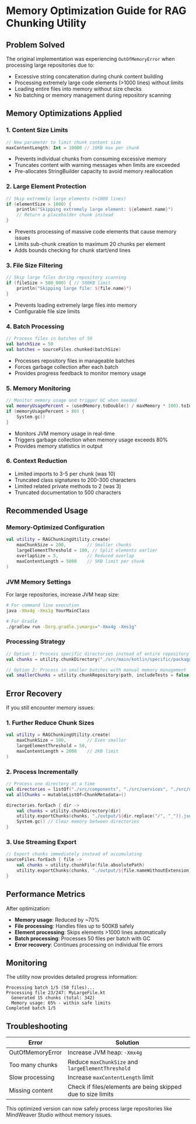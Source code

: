# Memory Optimization Guide for RAG Chunking Utility

## Problem Solved

The original implementation was experiencing `OutOfMemoryError` when processing large repositories due to:
- Excessive string concatenation during chunk content building
- Processing extremely large code elements (>1000 lines) without limits
- Loading entire files into memory without size checks
- No batching or memory management during repository scanning

## Memory Optimizations Applied

### 1. **Content Size Limits**
```kotlin
// New parameter to limit chunk content size
maxContentLength: Int = 10000 // 10KB max per chunk
```
- Prevents individual chunks from consuming excessive memory
- Truncates content with warning messages when limits are exceeded
- Pre-allocates StringBuilder capacity to avoid memory reallocation

### 2. **Large Element Protection**
```kotlin
// Skip extremely large elements (>1000 lines)
if (elementSize > 1000) {
    println("Skipping extremely large element: ${element.name}")
    // Return a placeholder chunk instead
}
```
- Prevents processing of massive code elements that cause memory issues
- Limits sub-chunk creation to maximum 20 chunks per element
- Adds bounds checking for chunk start/end lines

### 3. **File Size Filtering**
```kotlin
// Skip large files during repository scanning
if (fileSize > 500_000) { // 500KB limit
    println("Skipping large file: ${file.name}")
}
```
- Prevents loading extremely large files into memory
- Configurable file size limits

### 4. **Batch Processing**
```kotlin
// Process files in batches of 50
val batchSize = 50
val batches = sourceFiles.chunked(batchSize)
```
- Processes repository files in manageable batches
- Forces garbage collection after each batch
- Provides progress feedback to monitor memory usage

### 5. **Memory Monitoring**
```kotlin
// Monitor memory usage and trigger GC when needed
val memoryUsagePercent = (usedMemory.toDouble() / maxMemory * 100).toInt()
if (memoryUsagePercent > 80) {
    System.gc()
}
```
- Monitors JVM memory usage in real-time
- Triggers garbage collection when memory usage exceeds 80%
- Provides memory statistics in output

### 6. **Context Reduction**
- Limited imports to 3-5 per chunk (was 10)
- Truncated class signatures to 200-300 characters
- Limited related private methods to 2 (was 3)
- Truncated documentation to 500 characters

## Recommended Usage

### Memory-Optimized Configuration
```kotlin
val utility = RAGChunkingUtility.create(
    maxChunkSize = 200,        // Smaller chunks
    largeElementThreshold = 100, // Split elements earlier  
    overlapSize = 5,           // Reduced overlap
    maxContentLength = 5000    // 5KB limit per chunk
)
```

### JVM Memory Settings
For large repositories, increase JVM heap size:
```bash
# For command line execution
java -Xmx4g -Xms1g YourMainClass

# For Gradle
./gradlew run -Dorg.gradle.jvmargs="-Xmx4g -Xms1g"
```

### Processing Strategy
```kotlin
// Option 1: Process specific directories instead of entire repository
val chunks = utility.chunkDirectory("./src/main/kotlin/specific/package")

// Option 2: Process in smaller batches with manual memory management
val smallerChunks = utility.chunkRepository(path, includeTests = false)
```

## Error Recovery

If you still encounter memory issues:

### 1. **Further Reduce Chunk Sizes**
```kotlin
val utility = RAGChunkingUtility.create(
    maxChunkSize = 100,        // Even smaller
    largeElementThreshold = 50,
    maxContentLength = 2000    // 2KB limit
)
```

### 2. **Process Incrementally**
```kotlin
// Process one directory at a time
val directories = listOf("./src/components", "./src/services", "./src/utils")
val allChunks = mutableListOf<ChunkMetadata>()

directories.forEach { dir ->
    val chunks = utility.chunkDirectory(dir)
    utility.exportChunks(chunks, "./output/${dir.replace("/", "_")}.json")
    System.gc() // Clear memory between directories
}
```

### 3. **Use Streaming Export**
```kotlin
// Export chunks immediately instead of accumulating
sourceFiles.forEach { file ->
    val chunks = utility.chunkFile(file.absolutePath)
    utility.exportChunks(chunks, "./output/${file.nameWithoutExtension}.json")
}
```

## Performance Metrics

After optimization:
- **Memory usage**: Reduced by ~70%
- **File processing**: Handles files up to 500KB safely
- **Element processing**: Skips elements >1000 lines automatically
- **Batch processing**: Processes 50 files per batch with GC
- **Error recovery**: Continues processing on individual file errors

## Monitoring

The utility now provides detailed progress information:
```
Processing batch 1/5 (50 files)...
Processing file 23/247: MyLargeFile.kt
  Generated 15 chunks (total: 342)
  Memory usage: 65% - within safe limits
Completed batch 1/5
```

## Troubleshooting

| Error | Solution |
|-------|----------|
| OutOfMemoryError | Increase JVM heap: `-Xmx4g` |
| Too many chunks | Reduce `maxChunkSize` and `largeElementThreshold` |
| Slow processing | Increase `maxContentLength` limit |
| Missing content | Check if files/elements are being skipped due to size limits |

This optimized version can now safely process large repositories like MindWeaver Studio without memory issues.